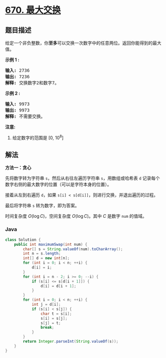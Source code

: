# [670. 最大交换](https://leetcode.cn/problems/maximum-swap)

## 题目描述

<p>给定一个非负整数，你<strong>至多</strong>可以交换一次数字中的任意两位。返回你能得到的最大值。</p>

<p><strong>示例 1 :</strong></p>

<pre>
<strong>输入:</strong> 2736
<strong>输出:</strong> 7236
<strong>解释:</strong> 交换数字2和数字7。
</pre>

<p><strong>示例 2 :</strong></p>

<pre>
<strong>输入:</strong> 9973
<strong>输出:</strong> 9973
<strong>解释:</strong> 不需要交换。
</pre>

<p><strong>注意:</strong></p>

<ol>
	<li>给定数字的范围是&nbsp;[0, 10<sup>8</sup>]</li>
</ol>

## 解法

**方法一：贪心**

先将数字转为字符串 `s`，然后从右往左遍历字符串 `s`，用数组或哈希表 `d` 记录每个数字右侧的最大数字的位置（可以是字符本身的位置）。

接着从左到右遍历 `d`，如果 `s[i] < s[d[i]]`，则进行交换，并退出遍历的过程。

最后将字符串 `s` 转为数字，即为答案。

时间复杂度 $O(\log C)$，空间复杂度 $O(\log C)$。其中 $C$ 是数字 `num` 的值域。

### **Java**

```java
class Solution {
    public int maximumSwap(int num) {
        char[] s = String.valueOf(num).toCharArray();
        int n = s.length;
        int[] d = new int[n];
        for (int i = 0; i < n; ++i) {
            d[i] = i;
        }
        for (int i = n - 2; i >= 0; --i) {
            if (s[i] <= s[d[i + 1]]) {
                d[i] = d[i + 1];
            }
        }
        for (int i = 0; i < n; ++i) {
            int j = d[i];
            if (s[i] < s[j]) {
                char t = s[i];
                s[i] = s[j];
                s[j] = t;
                break;
            }
        }
        return Integer.parseInt(String.valueOf(s));
    }
}
```
